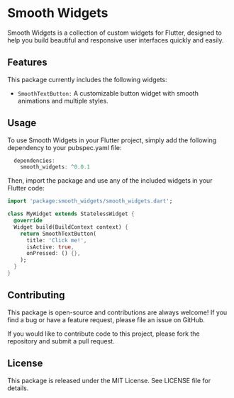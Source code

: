<!--
This README describes the package. If you publish this package to pub.dev,
this README's contents appear on the landing page for your package.

For information about how to write a good package README, see the guide for
[writing package pages](https://dart.dev/guides/libraries/writing-package-pages).

For general information about developing packages, see the Dart guide for
[creating packages](https://dart.dev/guides/libraries/create-library-packages)
and the Flutter guide for
[developing packages and plugins](https://flutter.dev/developing-packages).
-->


# Smooth Widgets

Smooth Widgets is a collection of custom widgets for Flutter, designed to help you build beautiful and responsive user interfaces quickly and easily.




## Features

This package currently includes the following widgets:

- `SmoothTextButton:` A customizable button widget with smooth animations and multiple styles.


## Usage

To use Smooth Widgets in your Flutter project, simply add the following dependency to your pubspec.yaml file:

```dart
  dependencies:
    smooth_widgets: ^0.0.1
```

Then, import the package and use any of the included widgets in your Flutter code:

```dart
import 'package:smooth_widgets/smooth_widgets.dart';

class MyWidget extends StatelessWidget {
  @override
  Widget build(BuildContext context) {
    return SmoothTextButton(
      title: 'Click me!',
      isActive: true,
      onPressed: () {},
    );
  }
}
```

    
## Contributing

This package is open-source and contributions are always welcome! If you find a bug or have a feature request, please file an issue on GitHub.

If you would like to contribute code to this project, please fork the repository and submit a pull request.

## License

This package is released under the MIT License. See LICENSE file for details.

